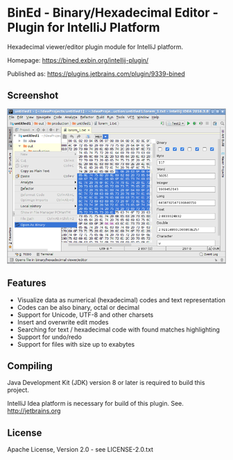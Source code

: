BinEd - Binary/Hexadecimal Editor - Plugin for IntelliJ Platform
================================================================

Hexadecimal viewer/editor plugin module for IntelliJ platform.

Homepage: https://bined.exbin.org/intellij-plugin/  

Published as: https://plugins.jetbrains.com/plugin/9339-bined  

Screenshot
----------

![BinEd-Editor Screenshot](images/intellij-screenshot.png?raw=true)

Features
--------

 - Visualize data as numerical (hexadecimal) codes and text representation
 - Codes can be also binary, octal or decimal
 - Support for Unicode, UTF-8 and other charsets
 - Insert and overwrite edit modes
 - Searching for text / hexadecimal code with found matches highlighting
 - Support for undo/redo
 - Support for files with size up to exabytes

Compiling
---------

Java Development Kit (JDK) version 8 or later is required to build this project.

IntelliJ Idea platform is necessary for build of this plugin. See. http://jetbrains.org  

License
-------

Apache License, Version 2.0 - see LICENSE-2.0.txt
